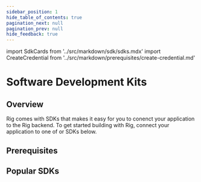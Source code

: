 ```yaml
---
sidebar_position: 1
hide_table_of_contents: true
pagination_next: null
pagination_prev: null
hide_feedback: true
---
```


import SdkCards from '../src/markdown/sdk/sdks.mdx'
import CreateCredential from '../src/markdown/prerequisites/create-credential.md'

# Software Development Kits
## Overview
Rig comes with SDKs that makes it easy for you to conenct your application to the Rig backend. To get started building with Rig, connect your application to one of or SDKs below.


## Prerequisites
<CreateCredential />

## Popular SDKs

<SdkCards />

